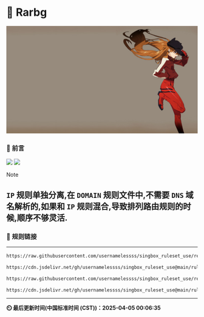 
# 🧸 Rarbg
![](https://raw.githubusercontent.com/usernamelessss/picture-bed/main/images/202504042256831.jpg)
### 📣 前言
![](https://shields.io/badge/-移除重复规则-ff69b4) ![](https://shields.io/badge/-IP&nbsp;规则单独存放不与&nbsp;DOMAIN&nbsp;等混合-green)
> [!NOTE]
**`IP` 规则单独分离,在 `DOMAIN` 规则文件中,不需要 `DNS` 域名解析的,如果和 `IP` 规则混合,导致排列路由规则的时候,顺序不够灵活.**
---

###  🔗 规则链接
---

```url
https://raw.githubusercontent.com/usernamelessss/singbox_ruleset_use/refs/heads/main/rule/Rarbg/Rarbg_No_IP.json
```

```url
https://cdn.jsdelivr.net/gh/usernamelessss/singbox_ruleset_use@main/rule/Rarbg/Rarbg_No_IP.json
```

```url
https://raw.githubusercontent.com/usernamelessss/singbox_ruleset_use/refs/heads/main/rule/Rarbg/Rarbg_No_IP.srs
```

```url
https://cdn.jsdelivr.net/gh/usernamelessss/singbox_ruleset_use@main/rule/Rarbg/Rarbg_No_IP.srs
```

---
**⏲️ 最后更新时间(中国标准时间 (CST))：2025-04-05 00:06:35**